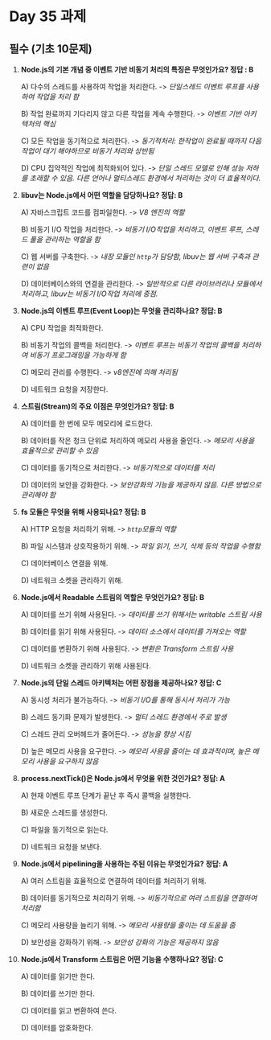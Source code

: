 # Day 35 과제

## 필수 (기초 10문제)

1. **Node.js의 기본 개념 중 이벤트 기반 비동기 처리의 특징은 무엇인가요?  정답 : B**
    
    A) 다수의 스레드를 사용하여 작업을 처리한다. -> *단일스레드 이벤트 루프를 사용하여 작업을 처리 함*
    
    B) 작업 완료까지 기다리지 않고 다른 작업을 계속 수행한다.   -> *이벤트 기반 아키텍처의 핵심*
    
    C) 모든 작업을 동기적으로 처리한다. -> *동기적처리: 한작업이 완료될 때까지 다음 작업이 대기 해야하므로 비동기 처리와 상반됨*
    
    D) CPU 집약적인 작업에 최적화되어 있다. -> *단일 스레드 모델로 인해 성능 저하를 초래할 수 있음. 다른 언어나 멀티스레드 환경에서 처리하는 것이 더 효율적이다.*
    
2. **libuv는 Node.js에서 어떤 역할을 담당하나요?  정답: B**
    
    A) 자바스크립트 코드를 컴파일한다.  -> *V8 엔진의 역할*
    
    B) 비동기 I/O 작업을 처리한다.  -> *비동기 I/O작업을 처리하고, 이벤트 루프, 스레드 풀을 관리하는 역할을 함*
    
    C) 웹 서버를 구축한다.  -> *내장 모듈인 `http`가 담당함, libuv는 웹 서버 구축과 관련이 없음*
    
    D) 데이터베이스와의 연결을 관리한다.    -> *일반적으로 다른 라이브러리나 모듈에서 처리하고, libuv는 비동기 I/O작업 처리에 중점.*
    
3. **Node.js의 이벤트 루프(Event Loop)는 무엇을 관리하나요?  정답: B**
    
    A) CPU 작업을 최적화한다.   
    
    B) 비동기 작업의 콜백을 처리한다.   -> *이벤트 루프는 비동기 작업의 콜백을 처리하여 비동기 프로그래밍을 가능하게 함*
    
    C) 메모리 관리를 수행한다.  -> *v8엔진에 의해 처리됨*
    
    D) 네트워크 요청을 저장한다.  
    
4. **스트림(Stream)의 주요 이점은 무엇인가요?  정답: B**
    
    A) 데이터를 한 번에 모두 메모리에 로드한다.
    
    B) 데이터를 작은 청크 단위로 처리하여 메모리 사용을 줄인다. -> *메모리 사용을 효율적으로 관리할 수 있음*
    
    C) 데이터를 동기적으로 처리한다.    -> *비동기적으로 데이터를 처리*
    
    D) 데이터의 보안을 강화한다.    -> *보안강화의 기능을 제공하지 않음. 다른 방법으로 관리해야 함*
    
5. **fs 모듈은 무엇을 위해 사용되나요?  정답: B**
    
    A) HTTP 요청을 처리하기 위해.   -> *`http`모듈의 역할*
    
    B) 파일 시스템과 상호작용하기 위해. -> *파일 읽기, 쓰기, 삭제 등의 작업을 수행함*
    
    C) 데이터베이스 연결을 위해.
    
    D) 네트워크 소켓을 관리하기 위해.
    
6. **Node.js에서 Readable 스트림의 역할은 무엇인가요?  정답: B**
    
    A) 데이터를 쓰기 위해 사용된다. -> *데이터를 쓰기 위해서는 writable 스트림 사용*
    
    B) 데이터를 읽기 위해 사용된다. -> *데이터 소스에서 데이터를 가져오는 역할*
    
    C) 데이터를 변환하기 위해 사용된다. -> *변환은 Transform 스트림 사용*
    
    D) 네트워크 소켓을 관리하기 위해 사용된다.
    
7. **Node.js의 단일 스레드 아키텍처는 어떤 장점을 제공하나요?  정답: C**
    
    A) 동시성 처리가 불가능하다.    -> *비동기 I/O를 통해 동시서 처리가 가능*
    
    B) 스레드 동기화 문제가 발생한다.   -> *멀티 스레드 환경에서 주로 발생*
    
    C) 스레드 관리 오버헤드가 줄어든다. -> *성능을 향상 시킴*
    
    D) 높은 메모리 사용을 요구한다. -> *메모리 사용을 줄이는 데 효과적이며, 높은 메모리 사용을 요구하지 않음*
    
8. **process.nextTick()은 Node.js에서 무엇을 위한 것인가요?  정답: A**
    
    A) 현재 이벤트 루프 단계가 끝난 후 즉시 콜백을 실행한다.
    
    B) 새로운 스레드를 생성한다.
    
    C) 파일을 동기적으로 읽는다.
    
    D) 네트워크 요청을 보낸다.
    
9. **Node.js에서 pipelining을 사용하는 주된 이유는 무엇인가요?  정답: A**
    
    A) 여러 스트림을 효율적으로 연결하여 데이터를 처리하기 위해.
    
    B) 데이터를 동기적으로 처리하기 위해.   -> *비동기적으로 여러 스트림을 연결하여 처리함*
    
    C) 메모리 사용량을 늘리기 위해. -> *메모리 사용량을 줄이는 데 도움을 줌*
    
    D) 보안성을 강화하기 위해.  -> *보안성 강화의 기능은 제공하지 않음*
    
10. **Node.js에서 Transform 스트림은 어떤 기능을 수행하나요?  정답: C**
    
    A) 데이터를 읽기만 한다.
    
    B) 데이터를 쓰기만 한다.
    
    C) 데이터를 읽고 변환하여 쓴다.
    
    D) 데이터를 암호화한다.